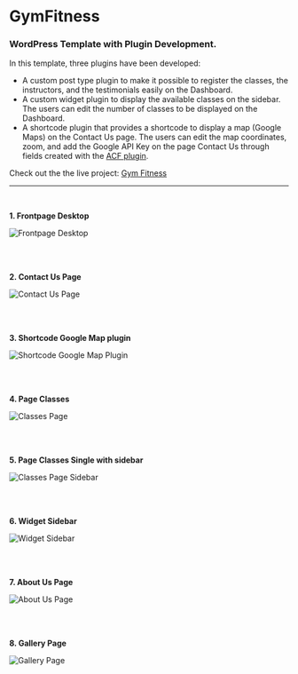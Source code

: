 # GymFitness

### WordPress Template with Plugin Development.

In this template, three plugins have been developed:

* A custom post type plugin to make it possible to register the classes, the instructors, and the testimonials easily on the Dashboard. 
* A custom widget plugin to display the available classes on the sidebar. The users can edit the number of classes to be displayed on the Dashboard.
* A shortcode plugin that provides a shortcode to display a map (Google Maps) on the Contact Us page. The users can edit the map coordinates, zoom, and add the Google API Key on the page Contact Us through fields created with the [ACF plugin](https://www.advancedcustomfields.com/blog/google-maps-api-settings/).

Check out the the live project: [Gym Fitness](https://www.marianacaldas.com/gymfitness/)

---

<br/>

**1. Frontpage Desktop**

![Frontpage Desktop](/project-images-github/frontpage-desktop.png)


<br/>
<br/>

**2. Contact Us Page**

![Contact Us Page](/project-images-github/contact-us.png)


<br/>
<br/>

**3. Shortcode Google Map plugin**

![Shortcode Google Map Plugin](/project-images-github/shortcode-plugin-google-map.png)


<br/>
<br/>

**4. Page Classes**

![Classes Page](/project-images-github/classes.png)


<br/>
<br/>

**5. Page Classes Single with sidebar**

![Classes Page Sidebar](/project-images-github/classes-single.png)


<br/>
<br/>

**6. Widget Sidebar**

![Widget Sidebar](/project-images-github/custom-widget-sidebar.png)


<br/>
<br/>

**7. About Us Page**

![About Us Page](/project-images-github/about-us.png)


<br/>
<br/>

**8. Gallery Page**

![Gallery Page](/project-images-github/gallery.png)


<br/>
<br/>


